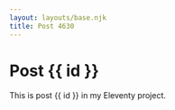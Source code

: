 ```yaml
---
layout: layouts/base.njk
title: Post 4630
---
```


# Post {{ id }}

This is post {{ id }} in my Eleventy project.

